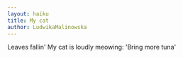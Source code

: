 ```yaml
---
layout: haiku
title: My cat
author: LudwikaMalinowska
---
```


Leaves fallin'
My cat is loudly meowing:
'Bring more tuna'
